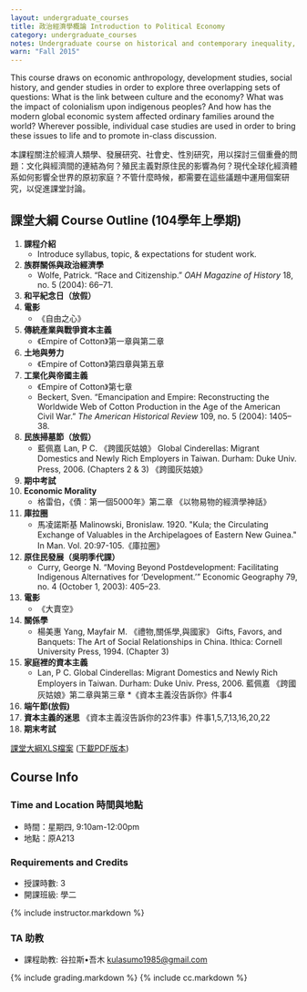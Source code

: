 ```yaml
---
layout: undergraduate_courses
title: 政治經濟學概論 Introduction to Political Economy
category: undergraduate_courses
notes: Undergraduate course on historical and contemporary inequality, focusing on the colonial encounter as well as issues pertaining to class, race, and gender.
warn: "Fall 2015"
---
```


This course draws on economic anthropology, development studies, social history, and gender studies in order to explore three overlapping sets of questions: What is the link between culture and the economy? What was the impact of colonialism upon indigenous peoples? And how has the modern global economic system affected ordinary families around the world? Wherever possible, individual case studies are used in order to bring these issues to life and to promote in-class discussion.

本課程關注於經濟人類學、發展研究、社會史、性別研究，用以探討三個重疊的問題：文化與經濟間的連結為何？殖民主義對原住民的影響為何？現代全球化經濟體系如何影響全世界的原初家庭？不管什麼時候，都需要在這些議題中運用個案研究，以促進課堂討論。

## 課堂大綱 Course Outline (104學年上學期)

1. **課程介紹**    
    * Introduce syllabus, topic, & expectations for student work.
2. **族群關係與政治經濟學**
    * Wolfe, Patrick. “Race and Citizenship.” *OAH Magazine of History* 18, no. 5 (2004): 66–71.
3. **和平紀念日（放假）**
4. **電影**
    * 《自由之心》
5. **傳統產業與戰爭資本主義**
    * 《Empire of Cotton》第一章與第二章
6. **土地與勞力**
    * 《Empire of Cotton》第四章與第五章
7. **工業化與帝國主義**
    * 《Empire of Cotton》第七章
    * Beckert, Sven. “Emancipation and Empire: Reconstructing the Worldwide Web of Cotton Production in the Age of the American Civil War.” *The American Historical Review* 109, no. 5 (2004): 1405–38.
8. **民族掃墓節（放假）**
    * 藍佩嘉 Lan, P C. 《跨國灰姑娘》 Global Cinderellas: Migrant Domestics and Newly Rich Employers in Taiwan. Durham: Duke Univ. Press, 2006. (Chapters 2 & 3)    《跨國灰姑娘》
9. **期中考試**
10. **Economic Morality**
    * 格雷伯，《債︰第一個5000年》第二章 《以物易物的經濟學神話》
11. **庫拉圈**
    * 馬凌諾斯基 Malinowski, Bronislaw. 1920. "Kula; the Circulating Exchange of Valuables in the Archipelagoes of Eastern New Guinea." In Man. Vol. 20:97-105.《庫拉圈》
12. **原住民發展（吳明季代課）**
    * Curry, George N. “Moving Beyond Postdevelopment: Facilitating Indigenous Alternatives for ‘Development.’” Economic Geography 79, no. 4 (October 1, 2003): 405–23.
13. **電影**
    * 《大賣空》
14. **關係學**
    * 楊美惠 Yang, Mayfair M. 《禮物,關係學,與國家》 Gifts, Favors, and Banquets: The Art of Social Relationships in China. Ithica: Cornell University Press, 1994. (Chapter 3)
15. **家庭裡的資本主義**
    * Lan, P C. Global Cinderellas: Migrant Domestics and Newly Rich Employers in Taiwan. Durham: Duke Univ. Press, 2006. 藍佩嘉 《跨國灰姑娘》第二章與第三章
    *《資本主義沒告訴你》件事4
16. **端午節(放假)**	
17. **資本主義的迷思**
    《資本主義沒告訴你的23件事》件事1,5,7,13,16,20,22
18. **期末考試**


[課堂大綱XLS檔案](https://docs.google.com/spreadsheets/d/1uhmHrMfOyv9KZd0SPce6YuL5wlhGIpzgvaE_TkS3DvU/pubhtml?gid=0&single=true) ([下載PDF版本](https://docs.google.com/spreadsheets/d/1uhmHrMfOyv9KZd0SPce6YuL5wlhGIpzgvaE_TkS3DvU/pub?gid=0&single=true&output=pdf))


## Course Info

### Time and Location 時間與地點
* 時間：星期四, 9:10am-12:00pm
* 地點：原A213

### Requirements and Credits
* 授課時數: 3
* 開課班級: 學二

{% include instructor.markdown %}

### TA 助教
* 課程助教: 谷拉斯•吾木 kulasumo1985@gmail.com

{% include grading.markdown %}
{% include cc.markdown %}